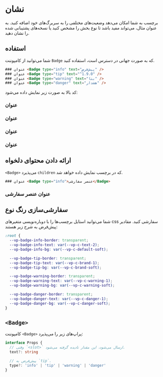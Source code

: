 # نشان

برچسب به شما امکان می‌دهد وضعیت‌های مختلفی را به سربرگ‌های خود اضافه کنید. به عنوان مثال، می‌تواند مفید باشد تا نوع بخش را مشخص کنید یا نسخه‌های پشتیبانی شده را نشان دهید.

## استفاده

شما می‌توانید از کامپوننت `Badge` که به صورت جهانی در دسترس است، استفاده کنید.

```html
### عنوان <Badge type="info" text="پیش‌فرض" />
### عنوان <Badge type="tip" text="^1.9.0" />
### عنوان <Badge type="warning" text="بتا" />
### عنوان <Badge type="danger" text="هشدار" />
```

کد بالا به صورت زیر نمایش داده می‌شود:

### عنوان <Badge type="info" text="پیش‌فرض" />
### عنوان <Badge type="tip" text="^1.9.0" />
### عنوان <Badge type="warning" text="بتا" />
### عنوان <Badge type="danger" text="هشدار" />

## ارائه دادن محتوای دلخواه

`<Badge>` می‌پذیرد `children` که در برچسب نمایش داده خواهد شد.

```html
### عنوان <Badge type="info">عنصر سفارشی</Badge>
```

### عنوان <Badge type="info">عنصر سفارشی</Badge>

## سفارشی‌سازی رنگ نوع

شما می‌توانید استایل برچسب‌ها را با دوباره‌نویسی متغیرهای css سفارشی کنید. مقادیر پیش‌فرض به شرح زیر هستند:

```css
:root {
  --vp-badge-info-border: transparent;
  --vp-badge-info-text: var(--vp-c-text-2);
  --vp-badge-info-bg: var(--vp-c-default-soft);

  --vp-badge-tip-border: transparent;
  --vp-badge-tip-text: var(--vp-c-brand-1);
  --vp-badge-tip-bg: var(--vp-c-brand-soft);

  --vp-badge-warning-border: transparent;
  --vp-badge-warning-text: var(--vp-c-warning-1);
  --vp-badge-warning-bg: var(--vp-c-warning-soft);

  --vp-badge-danger-border: transparent;
  --vp-badge-danger-text: var(--vp-c-danger-1);
  --vp-badge-danger-bg: var(--vp-c-danger-soft);
}
```

## `<Badge>`

کامپوننت `<Badge>` پراپ‌های زیر را می‌پذیرد:

```ts
interface Props {
  // وقتی `<slot>` ارسال می‌شود، این مقدار نادیده گرفته می‌شود.
  text?: string

  // پیش‌فرض به `tip`.
  type?: 'info' | 'tip' | 'warning' | 'danger'
}
```